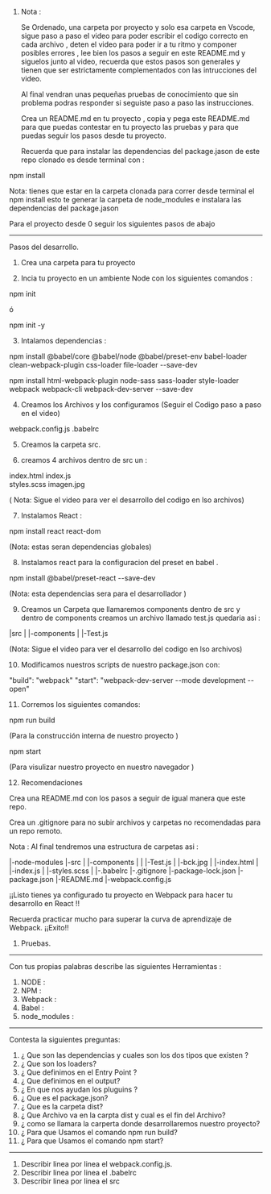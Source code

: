 1. Nota : 
   
   Se Ordenado, una carpeta por proyecto y solo esa carpeta en Vscode, sigue paso a paso el video para poder escribir el codigo correcto en cada archivo , deten el video para poder ir a tu ritmo y componer posibles errores , lee bien los pasos a seguir en este README.md y siguelos junto al video, recuerda que estos pasos son generales y tienen que ser estrictamente complementados con las intrucciones del video.

   Al final vendran unas pequeñas pruebas de conocimiento que sin problema podras responder si seguiste paso a paso las instrucciones.

   Crea un README.md en tu proyecto , copia y pega este README.md para que puedas contestar en tu proyecto las pruebas y para que puedas seguir los pasos desde tu proyecto.
     

   Recuerda que para  instalar las dependencias del package.jason de este repo clonado es desde terminal con :  

npm install  
 
Nota: tienes que estar en la carpeta clonada para correr desde terminal el npm install esto te generar la carpeta de  node_modules e instalara las dependencias del package.jason

Para el proyecto desde 0 seguir los siguientes pasos de abajo

---------------------------------------
Pasos del desarrollo.

1. Crea una carpeta para tu proyecto 

2. Incia tu proyecto en un ambiente Node con los siguientes comandos :   

 npm init 

 ó

 npm init -y 

3. Intalamos dependencias : 

npm install @babel/core @babel/node @babel/preset-env babel-loader clean-webpack-plugin css-loader file-loader --save-dev

npm install html-webpack-plugin node-sass sass-loader style-loader webpack webpack-cli webpack-dev-server --save-dev 

4. Creamos los Archivos y los configuramos (Seguir el Codigo paso a paso en el video)

 webpack.config.js
 .babelrc


5. Creamos la carpeta src.

6. creamos 4 archivos dentro de src un :

 index.html 
 index.js  
 styles.scss
 imagen.jpg

( Nota: Sigue el video para ver el desarrollo del codigo en lso archivos)
 

7. Instalamos React :

npm install react react-dom

(Nota: estas seran dependencias globales)

8. Instalamos react para la configuracion del preset en babel .

npm install @babel/preset-react  --save-dev

(Nota: esta dependencias sera para el desarrollador )


9. Creamos un Carpeta que llamaremos components dentro de src y dentro de components creamos un archivo llamado test.js quedaria asi :

|src
| |-components 
|       |-Test.js 


(Nota: Sigue el video para ver el desarrollo del codigo en lso archivos)


10. Modificamos nuestros scripts de nuestro package.json con:

"build": "webpack"
"start": "webpack-dev-server --mode development --open"

11. Corremos los siguientes comandos:

npm run build   

 (Para la construcción interna de nuestro proyecto )

npm start       

 (Para visulizar nuestro proyecto en nuestro navegador )



12. Recomendaciones 

Crea una README.md con los pasos a seguir de igual manera que este repo.

Crea un .gitignore para no subir archivos y carpetas no recomendadas para un repo remoto. 



Nota : Al final tendremos una estructura de carpetas asi :

|-node-modules
|-src
|   |-components
|   |     |-Test.js
|   |-bck.jpg
|   |-index.html
|   |-index.js
|   |-styles.scss
|
|-.babelrc
|-.gitignore
|-package-lock.json
|-package.json
|-README.md
|-webpack.config.js



¡¡Listo tienes ya configurado tu proyecto en Webpack para hacer tu desarrollo en React !!

Recuerda practicar mucho para superar la curva de aprendizaje de Webpack. ¡¡Exito!!





1. Pruebas.

--------------------------------------------------------------------------

 Con tus propias palabras describe las siguientes Herramientas :

1. NODE :
2. NPM :
3. Webpack :
4. Babel :
5. node_modules :

------------------------------------------------------------------------------

Contesta la siguientes preguntas:

1.  ¿ Que son las dependencias y cuales son los dos tipos que existen ? 
2.  ¿ Que son los loaders? 
3.  ¿ Que definimos en el Entry Point ?
4.  ¿ Que definimos en el output?
5.  ¿ En que nos ayudan los pluguins ?
6.  ¿ Que es el package.json?
7.  ¿ Que es la carpeta dist?
8.  ¿ Que Archivo va en la carpta dist y cual es el fin del Archivo?
9.  ¿ como se llamara la carperta donde desarrollaremos nuestro proyecto?
10. ¿ Para que Usamos el comando npm run build?
11. ¿ Para que Usamos el comando npm start?

--------------------------------------------------------------------------------------



1. Describir linea por linea el webpack.config.js. 
2. Describir linea por linea el .babelrc
3. Describir linea por linea el src
